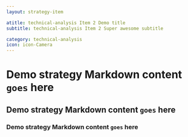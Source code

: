 ```yaml
---
layout: strategy-item

atitle: technical-analysis Item 2 Demo title 
subtitle: technical-analysis Item 2 Super awesome subtitle

category: technical-analysis
icon: icon-Camera
---
```


# Demo strategy Markdown content `goes` here
## Demo strategy Markdown content `goes` here
### Demo strategy Markdown content `goes` here